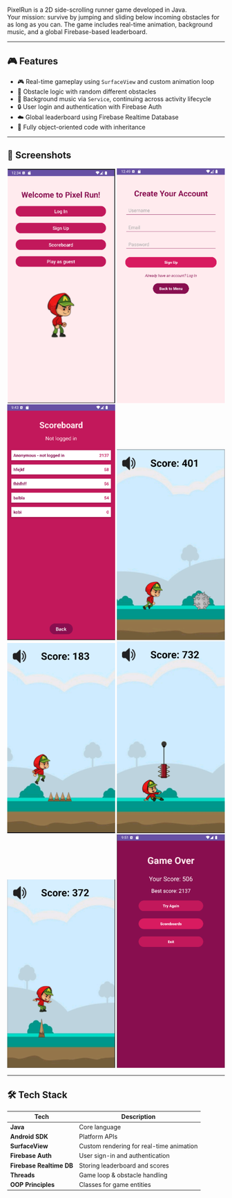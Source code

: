 # 
PixelRun is a 2D side-scrolling runner game developed in Java.  
Your mission: survive by jumping and sliding below incoming obstacles for as long as you can. The game includes real-time animation, background music, and a global Firebase-based leaderboard.

---

## 🎮 Features

- 🎮 Real-time gameplay using `SurfaceView` and custom animation loop
- 🧠 Obstacle logic with random different obstacles
- 🎵 Background music via `Service`, continuing across activity lifecycle
- 🔒 User login and authentication with Firebase Auth
- ☁️ Global leaderboard using Firebase Realtime Database
- 🧪 Fully object-oriented code with inheritance

---

## 📸 Screenshots

<p float="left">
  <img src="Screenshots/menu.png" width="250"/>
  <img src="Screenshots/signup.png" width="250"/>
  <img src="Screenshots/scoreboard.png" width="250"/>
  <img src="Screenshots/gameplay1.png" width="250"/>
  <img src="Screenshots/gameplay2.png" width="250"/>
  <img src="Screenshots/gameplay3.png" width="250"/>
  <img src="Screenshots/gameplay4.png" width="250"/>
  <img src="Screenshots/endscreen.png" width="250"/>
</p>

---

## 🛠 Tech Stack

| Tech | Description |
|------|-------------|
| **Java** | Core language |
| **Android SDK** | Platform APIs |
| **SurfaceView** | Custom rendering for real-time animation |
| **Firebase Auth** | User sign-in and authentication |
| **Firebase Realtime DB** | Storing leaderboard and scores |
| **Threads** | Game loop & obstacle handling |
| **OOP Principles** | Classes for game entities |
